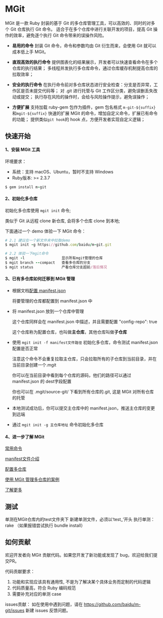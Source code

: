# MGit

MGit 是一款 Ruby 封装的基于 Git 的多仓库管理工具，可以高效的、同时的对多个 Git 仓库执行 Git 命令。
适合于在多个仓库中进行关联开发的项目，提高 Git 操作的效率，避免逐个执行 Git 命令带来的误操作风险。

- **易用的命令**
封装 Git 命令，命令和参数均由 Git 衍生而来，会使用 Git 就可以成本低上手 MGit。

- **直观高效的执行命令**
提供图表化的结果展示，开发者可以快速查看命令在多个仓库的执行结果；
多线程并发执行多仓库命令，通过仓库缓存机制提高仓库的拉取效率；

- **安全的执行命令**
在执行命令前对多仓库状态进行安全检查：分支是否异常，工作区是否未提交代码等；
对 .git 进行托管与 Git 工作区分类，避免误删丢失改动或提交；
执行存在风险的操作时，会给与风险操作提示，避免误操作；

- **方便扩展**
支持加载 ruby-gem 包作为插件，gem 包名格式 `m-git-${suffix}`和`mgit-${suffix}`
快速的扩展 MGit 的命令，增加自定义命令，扩展已有命令的功能；
提供类似`git hook`的 hook 点，方便开发者实现自定义逻辑；

## 快速开始
  #### 1、安装 MGit 工具

环境要求：

- 系统：支持 macOS、Ubuntu，暂时不支持 Windows
- Ruby版本: >= 2.3.7

```ruby
$ gem install m-git
```

#### 2、初始化多仓库 

初始化多仓库使用 `mgit init` 命令;

类似于 Git 从远程 clone 新仓库, 会将多个仓库 clone 到本地;

下面通过一个 demo 体验一下 MGit 命令：

```ruby
# 2.1 建议在一个新文件夹中拉取demo
$ mgit init -g https://github.com/baidu/m-git.git

# 2.2 体验一下mgit命令
$ mgit -l                 显示所有mgit管理的仓库
$ mgit branch --compact   查看多仓库的分支
$ mgit status             产看仓库分支超前/落后情况
```


#### 3、已有多仓库如何迁移到 MGit 管理

- 根据文档[配置 manifest.json](docs/config/manifest.md)

  将要管理的仓库都配置到 manifest.json 中
  
- 将 manifest.json 放到一个仓库中管理

  这个仓库同样会在 manifest.json 中描述，并且需要配置 "config-repo": true 
  
  这个仓库称为配置仓库，也叫做**主仓库**，其他仓库叫做**子仓库**
     
- 使用 `mgit init -f manifest文件路径` 初始化多仓库，命令测试 manifest.json 配置是否正常

  注意这个命令不会重复拉取主仓库，只会拉取所有的子仓库到当前目录，并在当前目录创建一个.mgit
  
  你可以在当前目录中看到每个仓库的源码，他们的路径可以通过  manifest.json 的 dest字段配置
  
  你也可以在 .mgit/source-git/ 下看到所有仓库的.git, 这是 MGit 对所有仓库的托管
  
- 本地测试成功后，你可以提交主仓库中的 manifest.json，推送主仓库的变更到远端
  
- 通过 `mgit init -g 主仓库地址` 命令初始化多仓库
  

#### 4、进一步了解 MGit

[常用命令](docs/use/common-commands.md)

[manifest文件介绍](docs/config/manifest.md)

[配置多仓库](docs/config/config-env.md) 

[使用 MGit 管理多仓库的案例](docs/use/how-to-start.md#4-mgit-) 

[了解更多](docs/references.md)


## 测试

单测在MGit仓库内的test文件夹下
新建单测文件，必须以‘test_’开头
执行单测：rake （如果报错尝试执行 bundle install）


## 如何贡献

欢迎开发者向 MGit 贡献代码。如果您开发了新功能或发现了 bug，欢迎给我们提交PR。

代码贡献要求：
1. 功能和实现应该具有通用性, 不是为了解决某个具体业务而定制的代码逻辑
2. 代码质量高，符合 Ruby 编码规范
3. 需要补充对应的单测 case

issues贡献： 如在使用中遇到问题，请在 https://github.com/baidu/m-git/issues 新建 issues 反馈问题。



